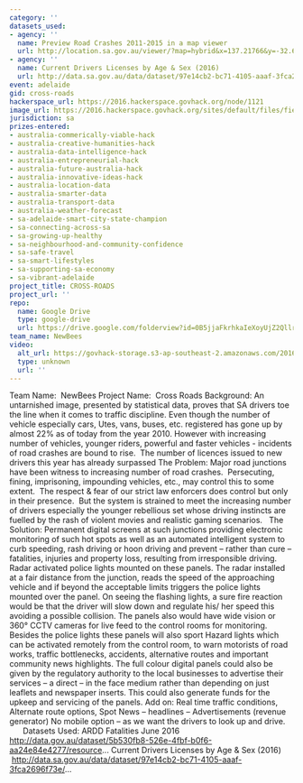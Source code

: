 ```yaml
---
category: ''
datasets_used:
- agency: ''
  name: Preview Road Crashes 2011-2015 in a map viewer
  url: http://location.sa.gov.au/viewer/?map=hybrid&x=137.21766&y=-32.650462&z=6&uids=130
- agency: ''
  name: Current Drivers Licenses by Age & Sex (2016)
  url: http://data.sa.gov.au/data/dataset/97e14cb2-bc71-4105-aaaf-3fca2696f73e/resource/4cdabee4-cca6-4226-aa7b-636a85434184/download/current-drivers-licences-by-age-and-sex-2016.csv
event: adelaide
gid: cross-roads
hackerspace_url: https://2016.hackerspace.govhack.org/node/1121
image_url: https://2016.hackerspace.govhack.org/sites/default/files/field/image/CrossRoadsLogo_1.gif
jurisdiction: sa
prizes-entered:
- australia-commerically-viable-hack
- australia-creative-humanities-hack
- australia-data-intelligence-hack
- australia-entrepreneurial-hack
- australia-future-australia-hack
- australia-innovative-ideas-hack
- australia-location-data
- australia-smarter-data
- australia-transport-data
- australia-weather-forecast
- sa-adelaide-smart-city-state-champion
- sa-connecting-across-sa
- sa-growing-up-healthy
- sa-neighbourhood-and-community-confidence
- sa-safe-travel
- sa-smart-lifestyles
- sa-supporting-sa-economy
- sa-vibrant-adelaide
project_title: CROSS-ROADS
project_url: ''
repo:
  name: Google Drive
  type: google-drive
  url: https://drive.google.com/folderview?id=0B5jjaFkrhkaIeXoyUjZ2QllrYXM&usp=sharing
team_name: NewBees
video:
  alt_url: https://govhack-storage.s3-ap-southeast-2.amazonaws.com/2016/crossroads.avi
  type: unknown
  url: ''
---
```


Team Name:  NewBees
Project Name:  Cross Roads
Background:
An untarnished image, presented by statistical data, proves that SA drivers toe the line when it comes to traffic discipline. Even though the number of vehicle especially cars, Utes, vans, buses, etc. registered has gone up by almost 22% as of today from the year 2010. However with increasing number of vehicles, younger riders, powerful and faster vehicles - incidents of road crashes are bound to rise.  The number of licences issued to new drivers this year has already surpassed
The Problem:
Major road junctions have been witness to increasing number of road crashes.  Persecuting, fining, imprisoning, impounding vehicles, etc., may control this to some extent.  The respect & fear of our strict law enforcers does control but only in their presence.  But the system is strained to meet the increasing number of drivers especially the younger rebellious set whose driving instincts are fuelled by the rash of violent movies and realistic gaming scenarios.  
The Solution:
Permanent digital screens at such junctions providing electronic monitoring of such hot spots as well as an automated intelligent system to curb speeding, rash driving or hoon driving and prevent – rather than cure – fatalities, injuries and property loss, resulting from irresponsible driving.
Radar activated police lights mounted on these panels. The radar installed at a fair distance from the junction, reads the speed of the approaching vehicle and if beyond the acceptable limits triggers the police lights mounted over the panel. On seeing the flashing lights, a sure fire reaction would be that the driver will slow down and regulate his/ her speed this avoiding a possible collision.
The panels also would have wide vision or 360° CCTV cameras for live feed to the control rooms for monitoring.   
Besides the police lights these panels will also sport Hazard lights which can be activated remotely from the control room, to warn motorists of road works, traffic bottlenecks, accidents, alternative routes and important community news highlights. The full colour digital panels could also be given by the regulatory authority to the local businesses to advertise their services – a direct – in the face medium rather than depending on just leaflets and newspaper inserts. This could also generate funds for the upkeep and servicing of the panels.
Add on: Real time traffic conditions, Alternate route options, Spot News – headlines – Advertisements (revenue generator)
No mobile option – as we want the drivers to look up and drive.
 
 
 
 
Datasets Used:
ARDD Fatalities June 2016
http://data.gov.au/dataset/5b530fb8-526e-4fbf-b0f6-aa24e84e4277/resource...
Current Drivers Licenses by Age & Sex (2016)
 http://data.sa.gov.au/data/dataset/97e14cb2-bc71-4105-aaaf-3fca2696f73e/...